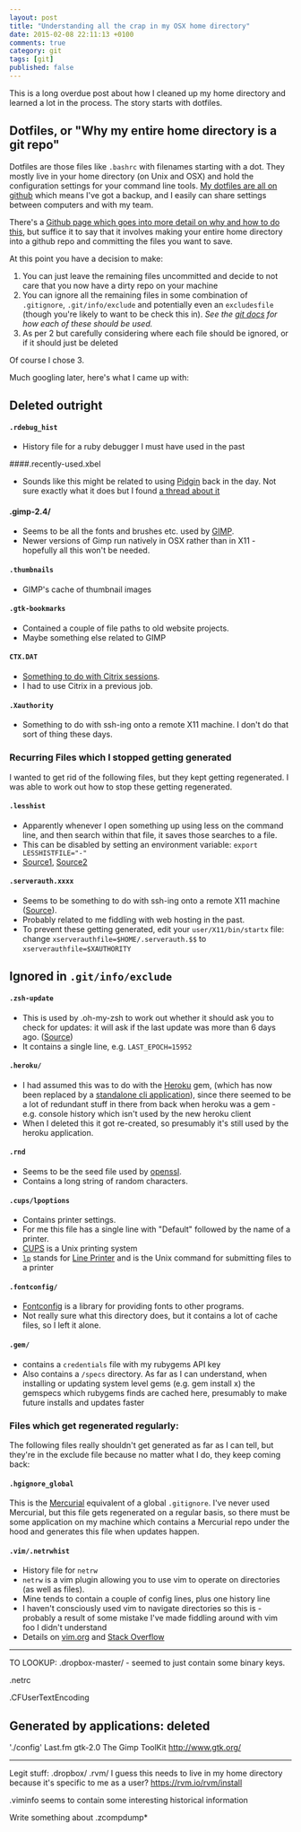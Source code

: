 ```yaml
---
layout: post
title: "Understanding all the crap in my OSX home directory"
date: 2015-02-08 22:11:13 +0100
comments: true
category: git
tags: [git]
published: false
---
```


This is a long overdue post about how I cleaned up my home directory and learned a lot in the process. The story starts with dotfiles.

Dotfiles, or "Why my entire home directory is a git repo"
----------------------------------------------------------
Dotfiles are those files like `.bashrc` with filenames starting with a dot. They mostly live in your home directory (on Unix and OSX) and hold the configuration settings for your command line tools.
[My dotfiles are all on github](https://github.com/dgmstuart/dotfiles) which means I've got a backup, and I easily can share settings between computers and with my team.

There's a [Github page which goes into more detail on why and how to do this](https://dotfiles.github.io/), but suffice it to say that it involves making your entire home directory into a github repo and committing the files you want to save.

At this point you have a decision to make:

1. You can just leave the remaining files uncommitted and decide to not care that you now have a dirty repo on your machine
2. You can ignore all the remaining files in some combination of `.gitignore`, `.git/info/exclude` and potentially even an `excludesfile` (though you're likely to want to be check this in). _See the [git docs](http://git-scm.com/docs/gitignore) for how each of these should be used._
3. As per 2 but carefully considering where each file should be ignored, or if it should just be deleted

Of course I chose 3.

Much googling later, here's what I came up with:

Deleted outright
----------------

#### `.rdebug_hist`

  * History file for a ruby debugger I must have used in the past


####.recently-used.xbel

* Sounds like this might be related to using
[Pidgin](https://pidgin.im/) back in the day. Not sure exactly what it does but I found [a thread about it](http://www.howtogeek.com/howto/16230/what-is-.recently-used.xbel-and-how-do-i-delete-it-for-good/)


#### .gimp-2.4/

* Seems to be all the fonts and brushes etc. used by [GIMP](http://www.gimp.org/).
* Newer versions of Gimp run natively in OSX rather than in X11 - hopefully all this won't be needed.

#### `.thumbnails`

* GIMP's cache of thumbnail images

#### `.gtk-bookmarks`

* Contained a couple of file paths to old website projects.
* Maybe something else related to GIMP

#### `CTX.DAT`

* [Something to do with Citrix sessions](https://discussions.apple.com/thread/1713980?start=0&tstart=0).
* I had to use Citrix in a previous job.

#### `.Xauthority`

* Something to do with ssh-ing onto a remote X11 machine. I don't do that sort of thing these days.




### Recurring Files which I stopped getting generated
I wanted to get rid of the following files, but they kept getting regenerated. I was able to work out how to stop these getting regenerated.

#### `.lesshist`

* Apparently whenever I open something up using less on the command line, and then search within that file, it saves those searches to a file.
* This can be disabled by setting an environment variable: `export LESSHISTFILE="-"`
* [Source1](http://list.freebsd.questions.narkive.com/bqLCfqNE/lesshst), [Source2](http://mail-index.netbsd.org/tech-security/2010/02/15/msg000282.html)


#### `.serverauth.xxxx`

* Seems to be something to do with ssh-ing onto a remote X11 machine ([Source](http://taosecurity.blogspot.co.uk/2006/09/eliminating-serverauth-files.html)).
* Probably related to me fiddling with web hosting in the past.
* To prevent these getting generated, edit your `user/X11/bin/startx` file: change `xserverauthfile=$HOME/.serverauth.$$` to `xserverauthfile=$XAUTHORITY`


Ignored in `.git/info/exclude`
-------------------------------

#### `.zsh-update`

* This is used by .oh-my-zsh to work out whether it should ask you to check for updates: it will ask if the last update was more than 6 days ago. ([Source](https://bitbucket.org/Josh/oh-my-zsh/src/tip/tools/check_for_upgrade.sh))
* It contains a single line, e.g. `LAST_EPOCH=15952`

#### `.heroku/`

* I had assumed this was to do with the [Heroku](https://www.heroku.com) gem, (which has now been replaced by a [standalone cli application](https://github.com/heroku/heroku)), since there seemed to be a lot of redundant stuff in there from back when heroku was a gem - e.g. console history which isn't used by the new heroku client
* When I deleted this it got re-created, so presumably it's still used by the heroku application.


#### `.rnd`

* Seems to be the seed file used by [openssl](https://www.openssl.org/).
* Contains a long string of random characters.

#### `.cups/lpoptions`
* Contains printer settings.
* For me this file has a single line with "Default" followed by the name of a printer.
* [CUPS](https://en.wikipedia.org/wiki/CUPS) is a Unix printing system
* [`lp`](https://developer.apple.com/library/mac/documentation/Darwin/Reference/ManPages/man1/lp.1.html#//apple_ref/doc/man/1/lp)
stands for
[Line Printer](https://en.wikipedia.org/wiki/Line_printer) and is the Unix command for submitting files to a printer

#### `.fontconfig/`

* [Fontconfig](http://en.wikipedia.org/wiki/Fontconfig) is a library for providing fonts to other programs.
* Not really sure what this directory does, but it contains a lot of cache files, so I left it alone.

#### `.gem/`

* contains a `credentials` file with my rubygems API key
* Also contains a `/specs` directory. As far as I can understand, when installing or updating system level gems (e.g. gem install x) the gemspecs which rubygems finds are cached here, presumably to make future installs and updates faster


### Files which get regenerated regularly:
The following files really shouldn't get generated as far as I can tell, but they're in the exclude file because no matter what I do, they keep coming back:

#### `.hgignore_global`

This is the [Mercurial](http://mercurial.selenic.com/) equivalent of a global `.gitignore`. I've never used Mercurial, but this file gets regenerated on a regular basis, so there must be some application on my machine which contains a Mercurial repo under the hood and generates this file when updates happen.

#### `.vim/.netrwhist`

* History file for `netrw`
* `netrw` is a vim plugin allowing you to use vim to operate on directories (as well as files).
* Mine tends to contain a couple of config lines, plus one history line
* I haven't consciously used vim to navigate directories so this is - probably a result of some mistake I've made fiddling around with vim foo I didn't understand
* Details on [vim.org](http://www.vim.org/scripts/script.php?script_id=1075) and [Stack Overflow](http://stackoverflow.com/questions/9850360/what-is-netrwhist)


- - - - - - - - - - - -

TO LOOKUP: .dropbox-master/ - seemed to just contain some binary keys.

.netrc

.CFUserTextEncoding

Generated by applications: deleted
----------------------------------

'./config'
  Last.fm
  gtk-2.0 The Gimp ToolKit http://www.gtk.org/



-------

Legit stuff:
.dropbox/
.rvm/
  I guess this needs to live in my home directory because it's specific to me as a user? https://rvm.io/rvm/install

.viminfo seems to contain some interesting historical information

Write something about .zcompdump*
